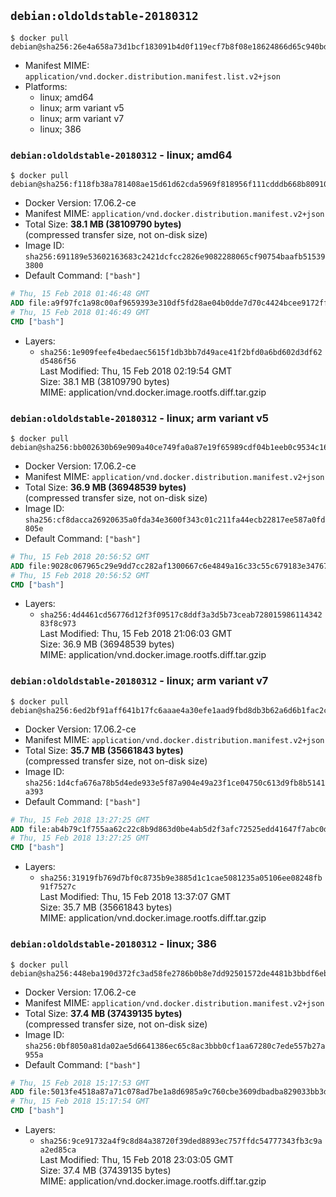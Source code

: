 ## `debian:oldoldstable-20180312`

```console
$ docker pull debian@sha256:26e4a658a73d1bcf183091b4d0f119ecf7b8f08e18624866d65c940bdf83941e
```

-	Manifest MIME: `application/vnd.docker.distribution.manifest.list.v2+json`
-	Platforms:
	-	linux; amd64
	-	linux; arm variant v5
	-	linux; arm variant v7
	-	linux; 386

### `debian:oldoldstable-20180312` - linux; amd64

```console
$ docker pull debian@sha256:f118fb38a781408ae15d61d62cda5969f818956f111cdddb668b809103661d6c
```

-	Docker Version: 17.06.2-ce
-	Manifest MIME: `application/vnd.docker.distribution.manifest.v2+json`
-	Total Size: **38.1 MB (38109790 bytes)**  
	(compressed transfer size, not on-disk size)
-	Image ID: `sha256:691189e53602163683c2421dcfcc2826e9082288065cf90754baafb515393800`
-	Default Command: `["bash"]`

```dockerfile
# Thu, 15 Feb 2018 01:46:48 GMT
ADD file:a9f97fc1a98c00af9659393e310df5fd28ae04b0dde7d70c4424bcee9172ff28 in / 
# Thu, 15 Feb 2018 01:46:49 GMT
CMD ["bash"]
```

-	Layers:
	-	`sha256:1e909feefe4bedaec5615f1db3bb7d49ace41f2bfd0a6bd602d3df62d5486f56`  
		Last Modified: Thu, 15 Feb 2018 02:19:54 GMT  
		Size: 38.1 MB (38109790 bytes)  
		MIME: application/vnd.docker.image.rootfs.diff.tar.gzip

### `debian:oldoldstable-20180312` - linux; arm variant v5

```console
$ docker pull debian@sha256:bb002630b69e909a40ce749fa0a87e19f65989cdf04b1eeb0c9534c16146cacb
```

-	Docker Version: 17.06.2-ce
-	Manifest MIME: `application/vnd.docker.distribution.manifest.v2+json`
-	Total Size: **36.9 MB (36948539 bytes)**  
	(compressed transfer size, not on-disk size)
-	Image ID: `sha256:cf8dacca26920635a0fda34e3600f343c01c211fa44ecb22817ee587a0fd805e`
-	Default Command: `["bash"]`

```dockerfile
# Thu, 15 Feb 2018 20:56:52 GMT
ADD file:9028c067965c29e9dd7cc282af1300667c6e4849a16c33c55c679183e347670d in / 
# Thu, 15 Feb 2018 20:56:52 GMT
CMD ["bash"]
```

-	Layers:
	-	`sha256:4d4461cd56776d12f3f09517c8ddf3a3d5b73ceab72801598611434283f8c973`  
		Last Modified: Thu, 15 Feb 2018 21:06:03 GMT  
		Size: 36.9 MB (36948539 bytes)  
		MIME: application/vnd.docker.image.rootfs.diff.tar.gzip

### `debian:oldoldstable-20180312` - linux; arm variant v7

```console
$ docker pull debian@sha256:6ed2bf91aff641b17fc6aaae4a30efe1aad9fbd8db3b62a6d6b1fac2c362552d
```

-	Docker Version: 17.06.2-ce
-	Manifest MIME: `application/vnd.docker.distribution.manifest.v2+json`
-	Total Size: **35.7 MB (35661843 bytes)**  
	(compressed transfer size, not on-disk size)
-	Image ID: `sha256:1d4cfa676a78b5d4ede933e5f87a904e49a23f1ce04750c613d9fb8b5141a393`
-	Default Command: `["bash"]`

```dockerfile
# Thu, 15 Feb 2018 13:27:25 GMT
ADD file:ab4b79c1f755aa62c22c8b9d863d0be4ab5d2f3afc72525edd41647f7abc0d2f in / 
# Thu, 15 Feb 2018 13:27:25 GMT
CMD ["bash"]
```

-	Layers:
	-	`sha256:31919fb769d7bf0c8735b9e3885d1c1cae5081235a05106ee08248fb91f7527c`  
		Last Modified: Thu, 15 Feb 2018 13:37:07 GMT  
		Size: 35.7 MB (35661843 bytes)  
		MIME: application/vnd.docker.image.rootfs.diff.tar.gzip

### `debian:oldoldstable-20180312` - linux; 386

```console
$ docker pull debian@sha256:448eba190d372fc3ad58fe2786b0b8e7dd92501572de4481b3bbdf6ebee5fb83
```

-	Docker Version: 17.06.2-ce
-	Manifest MIME: `application/vnd.docker.distribution.manifest.v2+json`
-	Total Size: **37.4 MB (37439135 bytes)**  
	(compressed transfer size, not on-disk size)
-	Image ID: `sha256:0bf8050a81da02ae5d6641386ec65c8ac3bbb0cf1aa67280c7ede557b27a955a`
-	Default Command: `["bash"]`

```dockerfile
# Thu, 15 Feb 2018 15:17:53 GMT
ADD file:5013fe4518a87a71c078ad7be1a8d6985a9c760cbe3609dbadba829033bb3dea in / 
# Thu, 15 Feb 2018 15:17:54 GMT
CMD ["bash"]
```

-	Layers:
	-	`sha256:9ce91732a4f9c8d84a38720f39ded8893ec757ffdc54777343fb3c9aa2ed85ca`  
		Last Modified: Thu, 15 Feb 2018 23:03:05 GMT  
		Size: 37.4 MB (37439135 bytes)  
		MIME: application/vnd.docker.image.rootfs.diff.tar.gzip
